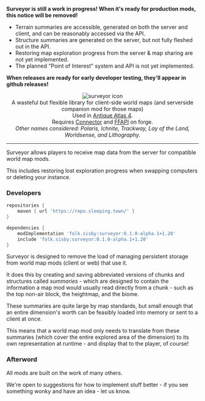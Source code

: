 **Surveyor is still a work in progress! When it's ready for production mods, this notice will be removed!**
 - Terrain summaries are accessible, generated on both the server and client, and can be reasonably accessed via the API.
 - Structure summaries are generated on the server, but not fully fleshed out in the API.
 - Restoring map exploration progress from the server & map sharing are not yet implemented.
 - The planned "Point of Interest" system and API is not yet implemented.

**When releases are ready for early developer testing, they'll appear in github releases!**

<!--suppress HtmlDeprecatedTag, XmlDeprecatedElement -->
<center>
<img alt="surveyor icon" src="https://raw.githubusercontent.com/sisby-folk/surveyor/1.20/src/main/resources/assets/surveyor/icon.png"><br/>
A wasteful but flexible library for client-side world maps (and serverside companion mod for those maps) <br/>
Used in <a href="https://modrinth.com/mod/antique-atlas-4">Antique Atlas 4</a>.<br/>
Requires <a href="https://modrinth.com/mod/connector">Connector</a> and <a href="https://modrinth.com/mod/forgified-fabric-api">FFAPI</a> on forge.<br/>
<i>Other names considered: Polaris, Ichnite, Trackway, Lay of the Land, Worldsense, and Lithography.</i>
</center>

---

Surveyor allows players to receive map data from the server for compatible world map mods.

This includes restoring lost exploration progress when swapping computers or deleting your instance.

### Developers

```groovy
repositories {
    maven { url 'https://repo.sleeping.town/' }
}

dependencies {
    modImplementation 'folk.sisby:surveyor:0.1.0-alpha.1+1.20'
    include 'folk.sisby:surveyor:0.1.0-alpha.1+1.20'
}
```

Surveyor is designed to remove the load of managing persistent storage from world map mods (client or web) that use it.

It does this by creating and saving abbreviated versions of chunks and structures called *summaries* - which are designed to contain the information a map mod would usually read directly from a chunk - such as the top non-air block, the heightmap, and the biome.

These summaries are quite large by map standards, but small enough that an entire dimension's worth can be feasibly loaded into memory or sent to a client at once.

This means that a world map mod only needs to translate from these summaries (which cover the entire explored area of the dimension) to its own representation at runtime - and display that to the player, of course!

### Afterword

All mods are built on the work of many others.

We're open to suggestions for how to implement stuff better - if you see something wonky and have an idea - let us know.

